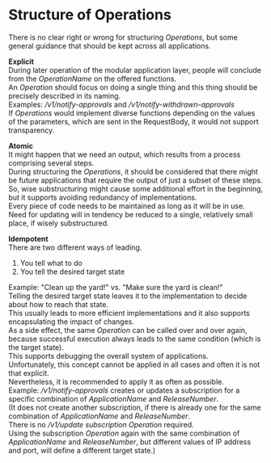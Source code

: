 # Structure of Operations

There is no clear right or wrong for structuring _Operations_, but some general guidance that should be kept across all applications.

**Explicit**  
During later operation of the modular application layer, people will conclude from the _OperationName_ on the offered functions.  
An _Operation_ should focus on doing a single thing and this thing should be precisely described in its naming.  
Examples: _/v1/notify-approvals_ and _/v1/notify-withdrawn-approvals_  
If _Operations_ would implement diverse functions depending on the values of the parameters, which are sent in the RequestBody, it would not support transparency.  

**Atomic**  
It might happen that we need an output, which results from a process comprising several steps.  
During structuring the _Operations_, it should be considered that there might be future applications that require the output of just a subset of these steps.  
So, wise substructuring might cause some additional effort in the beginning, but it supports avoiding redundancy of implementations.  
Every piece of code needs to be maintained as long as it will be in use.  
Need for updating will in tendency be reduced to a single, relatively small place, if wisely substructured.  

**Idempotent**  
There are two different ways of leading.  
1) You tell what to do  
2) You tell the desired target state   

Example: "Clean up the yard!" vs. "Make sure the yard is clean!"  
Telling the desired target state leaves it to the implementation to decide about how to reach that state.  
This usually leads to more efficient implementations and it also supports encapsulating the impact of changes.  
As a side effect, the same _Operation_ can be called over and over again, because successful execution always leads to the same condition (which is the target state).  
This supports debugging the overall system of applications.  
Unfortunately, this concept cannot be applied in all cases and often it is not that explicit.  
Nevertheless, it is recommended to apply it as often as possible.  
Example: _/v1/notify-approvals_ creates or updates a subscription for a specific combination of _ApplicationName_ and _ReleaseNumber_.  
(It does not create another subscription, if there is already one for the same combination of _ApplicationName_ and _ReleaseNumber_.  
There is no _/v1/update subscription_ _Operation_ required.  
Using the subscription _Operation_ again with the same combination of _ApplicationName_ and _ReleaseNumber_, but different values of IP address and port, will define a different target state.)
